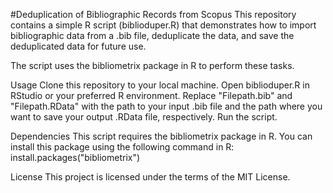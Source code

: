 #Deduplication of Bibliographic Records from Scopus
This repository contains a simple R script (biblioduper.R) that demonstrates how to import bibliographic data from a .bib file, deduplicate the data, and save the deduplicated data for future use.

The script uses the bibliometrix package in R to perform these tasks.

Usage
Clone this repository to your local machine.
Open biblioduper.R in RStudio or your preferred R environment.
Replace "Filepath.bib" and "Filepath.RData" with the path to your input .bib file and the path where you want to save your output .RData file, respectively.
Run the script.

Dependencies
This script requires the bibliometrix package in R. You can install this package using the following command in R:
install.packages("bibliometrix")

License
This project is licensed under the terms of the MIT License.
